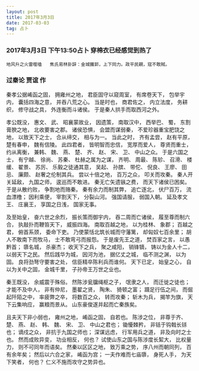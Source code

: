 ```yaml
---
layout: post
title: 2017年3月3日
date: 2017-03-03
tag: 占卜
---
```


### 2017年3月3日 下午13:50占卜 穿棉衣已经感觉到热了


`地风升之火雷噬嗑   焦氏易林卦辞：金城鐵郭，上下同力。政平民親，寇不敢賊。`



### 过秦论   **贾谊 作**

秦孝公据崤函之固， 拥雍州之地， 君臣固守以窥周室， 有席卷天下， 包举宇内， 囊括四海之意， 并吞八荒之心。 当是时也， 商君佐之， 内立法度， 务耕织， 修守战之具， 外连衡而斗诸侯。 于是秦人拱手而取西河之外。

孝公既没， 惠文、 武、 昭襄蒙故业， 因遗策， 南取汉中， 西举巴、 蜀， 东割膏腴之地， 北收要害之郡。 诸侯恐惧， 会盟而谋弱秦， 不爱珍器重宝肥饶之地， 以致天下之士， 合从缔交， 相与为一。 当此之时， 齐有孟尝， 赵有平原， 楚有春申， 魏有信陵。 此四君者， 皆明智而忠信， 宽厚而爱人， 尊贤而重士， 约从离衡， 兼韩、 魏、 燕、 楚、 齐、 赵、 宋、 卫、 中山之众。 于是六国之士， 有宁越、 徐尚、 苏秦、 杜赫之属为之谋， 齐明、 周最、 陈轸、 召滑、 楼缓、 翟景、 苏厉、 乐毅之徒通其意， 吴起、 孙膑、 带佗、 倪良、 王廖、 田忌、 廉颇、 赵奢之伦制其兵。 尝以十倍之地， 百万之众， 叩关而攻秦。 秦人开关延敌， 九国之师， 逡巡而不敢进。 秦无亡矢遗镞之费， 而天下诸侯已困矣。 于是从散约败， 争割地而赂秦。 秦有余力而制其弊， 追亡逐北， 伏尸百万， 流血漂橹； 因利乘便， 宰割天下， 分裂山河。 强国请服， 弱国入朝。
延及孝文王、 庄襄王， 享国之日浅， 国家无事。

及至始皇， 奋六世之余烈， 振长策而御宇内， 吞二周而亡诸侯， 履至尊而制六合， 执敲扑而鞭笞天下， 威振四海。 南取百越之地， 以为桂林、 象郡； 百越之君， 俯首系颈， 委命下吏。 乃使蒙恬北筑长城而守藩篱， 却匈奴七百余里； 胡人不敢南下而牧马， 士不敢弯弓而报怨。 于是废先王之道， 焚百家之言， 以愚黔首； 隳名城， 杀豪杰； 收天下之兵， 聚之咸阳， 销锋镝， 铸以为金人十二， 以弱天下之民。 然后践华为城， 因河为池， 据亿丈之城， 临不测之渊， 以为固。 良将劲弩守要害之处， 信臣精卒陈利兵而谁何。 天下已定， 始皇之心， 自以为关中之固， 金城千里， 子孙帝王万世之业也。

秦王既没， 余威震于殊俗。 然陈涉瓮牖绳枢之子， 氓隶之人， 而迁徙之徒也； 才能不及中人， 非有仲尼， 墨翟之贤， 陶朱、 猗顿之富； 蹑足行伍之间， 而倔起阡陌之中， 率疲弊之卒， 将数百之众， 转而攻秦； 斩木为兵， 揭竿为旗， 天下云集响应， 赢粮而景从。 山东豪俊遂并起而亡秦族矣。

且夫天下非小弱也， 雍州之地， 崤函之固， 自若也。 陈涉之位， 非尊于齐、 楚、 燕、 赵、 韩、 魏、 宋、 卫、 中山之君也； 锄懮棘矜， 非铦于钩戟长铩也； 谪戍之众， 非抗于九国之师也； 深谋远虑， 行军用兵之道， 非及向时之士也。 然而成败异变， 功业相反， 何也？ 试使山东之国与陈涉度长絜大， 比权量力， 则不可同年而语矣。 然秦以区区之地， 致万乘之势， 序八州而朝同列， 百有余年矣； 然后以六合之家， 崤函为宫； 一夫作难而七庙隳， 身死人手， 为天下笑者， 何也？ 仁义不施而攻守之势异也。

